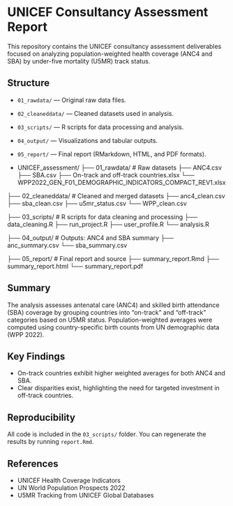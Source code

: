 # UNICEF Consultancy Assessment Report

This repository contains the UNICEF consultancy assessment deliverables focused on analyzing population-weighted health coverage (ANC4 and SBA) by under-five mortality (U5MR) track status.

## Structure

- `01_rawdata/` — Original raw data files.
- `02_cleaneddata/` — Cleaned datasets used in analysis.
- `03_scripts/` — R scripts for data processing and analysis.
- `04_output/` — Visualizations and tabular outputs.
- `05_report/` — Final report (RMarkdown, HTML, and PDF formats).

- UNICEF_assessment/
├── 01_rawdata/           # Raw datasets
    ├── ANC4.csv          
    ├── SBA.csv
    ├── On-track and off-track countries.xlsx
    └── WPP2022_GEN_F01_DEMOGRAPHIC_INDICATORS_COMPACT_REV1.xlsx

├── 02_cleaneddata/       # Cleaned and merged datasets
    ├──  anc4_clean.csv
    ├──  sba_clean.csv
    ├──  u5mr_status.csv
    └── WPP_clean.csv

├── 03_scripts/           # R scripts for data cleaning and processing
    ├── data_cleaning.R
    ├── run_project.R
    ├──  user_profile.R
    └── analysis.R

├── 04_output/            # Outputs: ANC4 and SBA summary
    ├── anc_summary.csv
    └── sba_summary.csv

├── 05_report/            # Final report and source
    ├── summary_report.Rmd
    ├── summary_report.html
    └── summary_report.pdf

## Summary

The analysis assesses antenatal care (ANC4) and skilled birth attendance (SBA) coverage by grouping countries into “on-track” and “off-track” categories based on U5MR status. Population-weighted averages were computed using country-specific birth counts from UN demographic data (WPP 2022). 

## Key Findings

- On-track countries exhibit higher weighted averages for both ANC4 and SBA.
- Clear disparities exist, highlighting the need for targeted investment in off-track countries.

## Reproducibility

All code is included in the `03_scripts/` folder. You can regenerate the results by running `report.Rmd`.

## References

- UNICEF Health Coverage Indicators
- UN World Population Prospects 2022
- U5MR Tracking from UNICEF Global Databases
